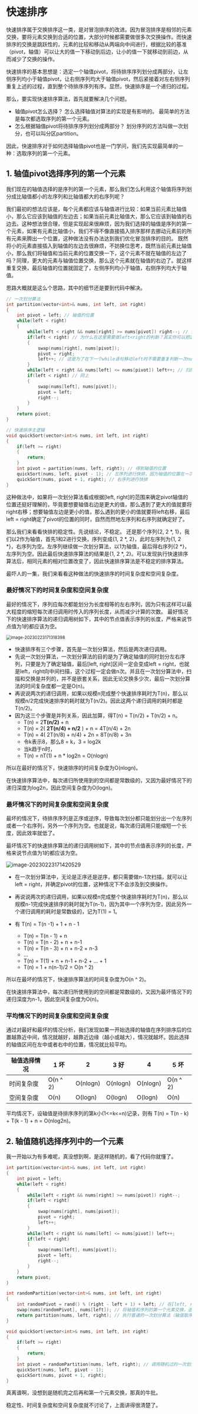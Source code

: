 # 快速排序

快速排序属于交换排序这一类，是对冒泡排序的改进。因为冒泡排序是相邻的元素交换，要将元素交换到合适的位置，大部分时候都需要做很多次交换操作。而快速排序的交换是跳跃性的，元素的比较和移动从两端向中间进行，根据比较的基准（pivot，轴值）可以让大的值一下移动到后边，让小的值一下就移动到前边，从而减少了交换的操作。

快速排序的基本思想是：选定一个轴值pivot，将待排序序列划分成两部分，让左侧序列均小于轴值pivot，让右侧序列均大于轴值pivot，然后紧接着对左右侧序列重复上述的过程，直到整个待排序序列有序。显然，快速排序是一个递归的过程。

那么，要实现快速排序算法，首先就要解决几个问题。

- 轴值pivot怎么选择？
  怎么选择轴值对算法的实现是有影响的。
  最简单的方法是每次都选取序列的第一个元素。
- 怎么根据轴值pivot将待排序序列划分成两部分？
  划分序列的方法叫做一次划分，也可以叫分区partition。

因此，快速排序对于如何选择轴值pivot也是一门学问，我们先实现最简单的一种：选取序列的第一个元素。

## 1. 轴值pivot选择序列的第一个元素

我们现在的轴值选择的是序列的第一个元素，那么我们怎么利用这个轴值将序列划分成比轴值都小的左序列和比轴值都大的右序列呢？

我们最初的想法应该是，每个元素都应该与轴值进行比较：如果当前元素比轴值小，那么它应该到轴值的左边去；如果当前元素比轴值大，那么它应该到轴值的右边去。这种想法很合理，但是实现起来很麻烦，因为我们选择的轴值是序列的第一个元素，如果有元素比轴值小，我们不得不像直接插入排序那样去挪动元素前的所有元素来腾出一个位置，这种做法没有办法达到我们优化冒泡排序的目的。
既然将小的元素直接插入到轴值的左边去很麻烦，不妨换位思考，既然当前元素比轴值小，那么我们将轴值和当前元素的位置交换一下，这个元素不就在轴值的左边了吗？同理，更大的元素与轴值位置交换，那么这个元素就在轴值的右边了。就这样重复交换，最后轴值的位置就固定了，左侧序列均小于轴值，右侧序列均大于轴值。

思路大概就是这么个思路，其中的细节还是要到代码中解决。

```c++
// 一次划分算法
int partition(vector<int>& nums, int left, int right)
{
	int pivot = left; // 轴值的位置
	while(left < right)
	{
		while(left < right && nums[right] >= nums[pivot]) right--; // 先扫描左侧，直到找到比轴值更小的元素，为什么是更小的元素，因此此时的元素在轴值的右边，在交换的时候，这个更小元素的元素才会在轴值的左边。此时的pivot就是left，left固定不动，因此pivot的范围是[left, right--]
		if(left < right) // 为什么在这里需要做left<right的判断？其实你可以把这个算法看成找轴值在序列中的正确位置的算法，[left, right]就是pivot可能存在的位置，我们通过不断缩小left和right，最后在left=right确定pivot的位置，并同时将左序列和右序列完成。如果此时left<right，说明left=right，pivot的位置已经确定，就没有必要进行if语句中的交换和left++了。
		{
			swap(nums[right], nums[pivot]);
			pivot = right;
			left++; // 这是为了在下一个while语句移动left时不需要重复判断一次nums[left] <= nums[pivot]，因为在这次交换之前，pivot就等于left，因此需要left++避免重复判断一次，这属于优化，其实可以不写的，细节问题。
		}
		while(left < right && nums[left] <= nums[pivot]) left++; // 扫描了左侧之后，再扫描右侧，缩小pivot的范围，找到比pivot更大的元素，此时的pivot就是right，right固定不动，因此pivot的范围就是[left++, right]
		if(left < right) // 同上
		{
			swap(nums[left], nums[pivot]);
			pivot = left;
			right--;
		}
	}
	return pivot;
}

// 快速排序主逻辑
void quickSort(vector<int>& nums, int left, int right)
{
	if(left >= right)
	{
		return;
	}
	int pivot = partition(nums, left, right); // 得到轴值的位置
	quickSort(nums, left, pivot - 1); // 左序列进行快排，因为轴值的位置在一次划分算法中已经确定，所以pivot不参与后续
	quickSort(nums, pivot + 1, right); // 右序列进行快排
}
```

这种做法中，如果将一次划分算法看成根据[left, right]的范围来确定pivot轴值的位置还挺好理解的，毕竟要想要轴值右边是更大的值，那么遇到了更大的值就要将right右移；想要轴值左边是更小的值，那么遇到的更小的值就要将left右移，最后left = right确定了pivot的位置的同时，自然而然地左序列和右序列就确定好了。

那么我们来看看快排的稳定性。先说结论，不稳定。
还是那个序列{2, 2 *, 1}，我们以2作为轴值，首先1和2进行交换，序列变成{1, 2 *, 2}，此时左序列为{1, 2 *}，右序列为空。左序列继续做一次划分算法，以1为轴值，最后得右序列{2 *}，左序列为空。因此最后快速排序算法的结果是{1, 2 *, 2}。可以发现执行快速排序算法后，相同元素的相对位置改变了，因此快速排序算法是不稳定的排序算法。

最吓人的一集，我们来看看这种做法的快速排序的时间复杂度和空间复杂度。

### 最好情况下的时间复杂度和空间复杂度

最好的情况下，序列应每次都能划分为长度相等的左右序列，因为只有这样可以最大程度的缩短每次递归调用时传入的序列长度，从而减少计算的次数。
最好情况下的快速排序算法的递归调用树如下，其中的节点值表示序列的长度，严格来说节点值为1的都应该为空。

<img src="C:\Users\Van\AppData\Roaming\Typora\typora-user-images\image-20230223171318398.png" alt="image-20230223171318398" style="zoom: 80%;" />

- 快速排序有三个步骤，首先是一次划分算法，然后是两次递归调用。
- 先说一次划分算法，一次划分算法的目的是为了确定轴值的同时划分左右序列，只要是为了确定轴值，最后[left, right]区间一定会变成left = right，也就是left，right向中间扫描，这个过程一定会做n次。并且在一次划分算法中，扫描和交换是并列的，并不是嵌套关系，因此无论交换多少次，最后一次划分算法的时间复杂度都一定是O(n)。
- 再说说两次的递归调用，如果以规模n完成整个快速排序耗时为T(n)，那么以规模n/2完成快速排序的耗时就为T(n/2)。因此这两个递归调用的耗时都是T(n/2)。
- 因为这三个步骤是并列关系，因此加算，得T(n) = T(n/2) + T(n/2) + n。
  - T(n) = 2**T(n/2)** + n
  - T(n) = 2( **2T(n/4) + n/2** ) + n = 4T(n/4) + 2n
  - T(n) = 4( 2T(n/8) + n/4) + 2n = 8T(n/8) + 3n
  - 令k表示8，那么8 = k，3 = log2k
  - 当k趋于n时，
  - T(n) = nT(1) + n * log2n = O(nlogn)

所以在最好的情况下，快速排序的时间复杂度为O(nlogn)。

在快速排序算法中，每次递归所使用到的空间都是常数级的，又因为最好情况下的递归深度为log2n，因此空间复杂度为O(logn)。

### 最坏情况下的时间复杂度和空间复杂度

最坏的情况下，待排序序列是正序或逆序，导致每次划分都只能划分出一个左序列或者一个右序列，另外一个序列为空。也就是说，每次递归调用只能缩短一个长度，因此效率就低了。

最坏情况下的快速排序算法的递归调用树如下，其中的节点值表示序列的长度，严格来说节点值为1的都应该为空。

![image-20230223171420529](C:\Users\Van\AppData\Roaming\Typora\typora-user-images\image-20230223171420529.png)

- 在一次划分算法中，无论是正序还是逆序，都只需要做n-1次扫描，就可以让left = right，并确定pivot的位置，这种情况下不会涉及到交换操作。

- 再说说两次的递归调用，如果以规模n完成整个快速排序耗时为T(n)，那么以规模n-1完成快速排序的耗时就为T(n-1)，因为其中一个序列为空，因此另外一个递归调用的耗时是常数级的，记为T(1) = 1。
- 有 T(n) = T(n -1) + 1 + n - 1
  - T(n) = T(n - 1) + n
  - T(n) = T(n - 2) + n + n-1
  - T(n) = T(n - 3) + n + n-2 + n-3
  - ...
  - T(n) = T(1) + n + n-1 + n-2 + ... + 1
  - T(n) = 1 + n(n-1)/2 = O(n ^ 2)

所以在最坏的情况下，快速排序算法的时间复杂度为O(n ^ 2)。

在快速排序算法中，每次递归所使用到的空间都是常数级的，又因为最坏情况下的递归深度为n-1，因此空间复杂度为O(n)。

### 平均情况下的时间复杂度和空间复杂度

通过对最好和最坏的情况分析，我们发现如果一开始选择的轴值在序列排序后的位置越靠近中间，情况就越好，越靠近边缘（越小或越大），情况就越坏。因此选择的轴值区间在左中或者右中的位置，情况就比较平均。

| 轴值选择情况 | 1 坏     | 2        | 3 好     | 4        | 5 坏     |
| ------------ | -------- | -------- | -------- | -------- | -------- |
| 时间复杂度   | O(n ^ 2) | O(nlogn) | O(nlogn) | O(nlogn) | O(n ^ 2) |
| 空间复杂度   | O(n)     | O(logn)  | O(logn)  | O(logn)  | O(n)     |

平均情况下，设轴值是待排序序列的第k小(1<=k<=n)记录，则有 T(n) = T(n - k) + T(k - 1) + n = O(nlog2n)。



## 2. 轴值随机选择序列中的一个元素

我一开始以为有多难呢，真没想到啊，是这样随机的，看了代码你就懂了。

```c++
int partition(vector<int>& nums, int left, int right)
{
	int pivot = left;
	while(left < right)
	{
		while(left < right && nums[right] >= nums[pivot]) right--;
		if(left < right)
		{
			swap(nums[right], nums[pivot]);
			pivot = right;
			left++;
		}
		while(left < right && nums[left] <= nums[pivot]) left++;
		if(left < right)
		{
			swap(nums[left], nums[pivot]);
			pivot = left;
			right--;
		}
	}
	return pivot;
}

int randomPartition(vector<int>& nums, int left, int right)
{
	int randomPivot = rand() % (right - left + 1) + left; // 在[left, right]中随机取一个位置作为轴值的位置
	swap(nums[randomPivot], nums[left]); // 将轴值和序列的第一个元素交换，逆天
	return partition(nums, left, right); // 执行普通的一次划分算法（轴值取序列的第一个元素）
}

void quickSort(vector<int>& nums, int left, int right)
{
	if(left >= right)
	{
		return;
	}
	int pivot = randomPartition(nums, left, right); // 调用随机过的一次划分算法
	quickSort(nums, left, pivot - 1);
	quickSort(nums, pivot + 1, right);
}
```

真离谱啊，没想到是随机完之后再和第一个元素交换，那真的牛批。

稳定性、时间复杂度和空间复杂度就不讨论了，上面讲得很清楚了。